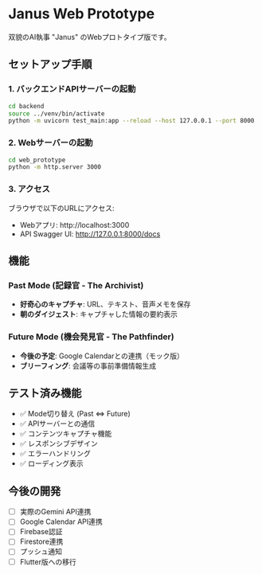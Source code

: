 # Janus Web Prototype

双貌のAI執事 "Janus" のWebプロトタイプ版です。

## セットアップ手順

### 1. バックエンドAPIサーバーの起動

```bash
cd backend
source ../venv/bin/activate
python -m uvicorn test_main:app --reload --host 127.0.0.1 --port 8000
```

### 2. Webサーバーの起動

```bash
cd web_prototype
python -m http.server 3000
```

### 3. アクセス

ブラウザで以下のURLにアクセス:
- Webアプリ: http://localhost:3000
- API Swagger UI: http://127.0.0.1:8000/docs

## 機能

### Past Mode (記録官 - The Archivist)
- **好奇心のキャプチャ**: URL、テキスト、音声メモを保存
- **朝のダイジェスト**: キャプチャした情報の要約表示

### Future Mode (機会発見官 - The Pathfinder)  
- **今後の予定**: Google Calendarとの連携（モック版）
- **ブリーフィング**: 会議等の事前準備情報生成

## テスト済み機能

- ✅ Mode切り替え (Past ⇔ Future)
- ✅ APIサーバーとの通信
- ✅ コンテンツキャプチャ機能
- ✅ レスポンシブデザイン
- ✅ エラーハンドリング
- ✅ ローディング表示

## 今後の開発

- [ ] 実際のGemini API連携
- [ ] Google Calendar API連携  
- [ ] Firebase認証
- [ ] Firestore連携
- [ ] プッシュ通知
- [ ] Flutter版への移行